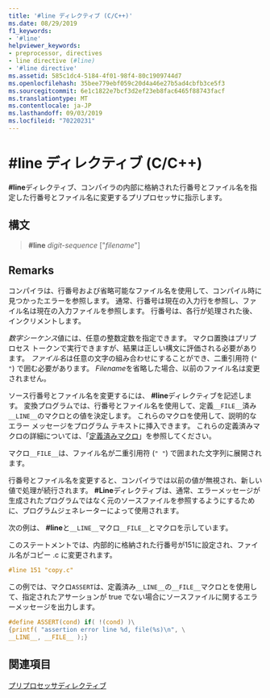 ```yaml
---
title: '#line ディレクティブ (C/C++)'
ms.date: 08/29/2019
f1_keywords:
- '#line'
helpviewer_keywords:
- preprocessor, directives
- line directive (#line)
- '#line directive'
ms.assetid: 585c1dc4-5184-4f01-98f4-80c1909744d7
ms.openlocfilehash: 35bee779ebf059c20d4a46e27b5ad4cbfb3ce5f3
ms.sourcegitcommit: 6e1c1822e7bcf3d2ef23eb8fac6465f88743facf
ms.translationtype: MT
ms.contentlocale: ja-JP
ms.lasthandoff: 09/03/2019
ms.locfileid: "70220231"
---
```

# <a name="line-directive-cc"></a>#line ディレクティブ (C/C++)

**#line**ディレクティブ、コンパイラの内部に格納された行番号とファイル名を指定した行番号とファイル名に変更するプリプロセッサに指示します。

## <a name="syntax"></a>構文

> **#line** *digit-sequence* ["*filename*"]

## <a name="remarks"></a>Remarks

コンパイラは、行番号および省略可能なファイル名を使用して、コンパイル時に見つかったエラーを参照します。 通常、行番号は現在の入力行を参照し、ファイル名は現在の入力ファイルを参照します。 行番号は、各行が処理された後、インクリメントします。

*数字シーケンス*値には、任意の整数定数を指定できます。 マクロ置換はプリプロセス トークンで実行できますが、結果は正しい構文に評価される必要があります。 *ファイル名*は任意の文字の組み合わせにすることができ、二重引用符 (`" "`) で囲む必要があります。 *Filename*を省略した場合、以前のファイル名は変更されません。

ソース行番号とファイル名を変更するには、 **#line**ディレクティブを記述します。 変換プログラムでは、行番号とファイル名を使用して、定義`__FILE__`済み`__LINE__`のマクロとの値を決定します。 これらのマクロを使用して、説明的なエラー メッセージをプログラム テキストに挿入できます。 これらの定義済みマクロの詳細については、「[定義済みマクロ](../preprocessor/predefined-macros.md)」を参照してください。

マクロ`__FILE__`は、ファイル名が二重引用符 (`" "`) で囲まれた文字列に展開されます。

行番号とファイル名を変更すると、コンパイラでは以前の値が無視され、新しい値で処理が続行されます。 **#Line**ディレクティブは、通常、エラーメッセージが生成されたプログラムではなく元のソースファイルを参照するようにするために、プログラムジェネレーターによって使用されます。

次の例は、 **#line**と`__LINE__`マクロ`__FILE__`とマクロを示しています。

このステートメントでは、内部的に格納された行番号が151に設定され、ファイル名がコピー .c に変更されます。

```C
#line 151 "copy.c"
```

この例では、マクロ`ASSERT`は、定義済み`__LINE__`の`__FILE__`マクロとを使用して、指定されたアサーションが true でない場合にソースファイルに関するエラーメッセージを出力します。

```C
#define ASSERT(cond) if( !(cond) )\
{printf( "assertion error line %d, file(%s)\n", \
__LINE__, __FILE__ );}
```

## <a name="see-also"></a>関連項目

[プリプロセッサディレクティブ](../preprocessor/preprocessor-directives.md)
